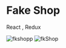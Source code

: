 # Fake Shop 

React , Redux 



![fkshopp](https://user-images.githubusercontent.com/61564008/140585925-8c4adb48-7964-4276-82f3-3071ca6e9a15.png)
![fkShop](https://user-images.githubusercontent.com/61564008/140585926-cea287ad-fd3a-46f2-a207-ef1d25a2cab4.png)
